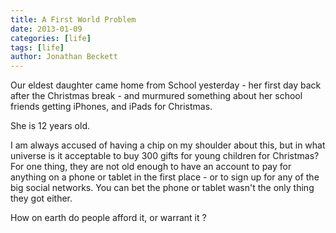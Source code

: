 ```yaml
---
title: A First World Problem
date: 2013-01-09
categories: [life]
tags: [life]
author: Jonathan Beckett
---
```


Our eldest daughter came home from School yesterday - her first day back after the Christmas break - and murmured something about her school friends getting iPhones, and iPads for Christmas.

She is 12 years old.

I am always accused of having a chip on my shoulder about this, but in what universe is it acceptable to buy 300 gifts for young children for Christmas? For one thing, they are not old enough to have an account to pay for anything on a phone or tablet in the first place - or to sign up for any of the big social networks. You can bet the phone or tablet wasn't the only thing they got either.

How on earth do people afford it, or warrant it ?